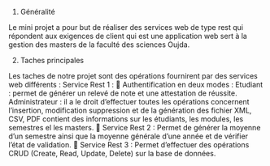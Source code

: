 1. Généralité

Le mini projet a pour but de réaliser des services web de type rest qui répondent aux exigences de client qui est une application web sert à la gestion des masters de la faculté des sciences Oujda.

2. Taches principales

Les taches de notre projet sont des opérations fournirent par des services web différents : Service Rest 1 :  Authentification en deux modes : Etudiant : permet de générer un relevé de note et une attestation de réussite.
Administrateur : il a le droit d’effectuer toutes les opérations concernent l’insertion, modification suppression et de la génération des fichier XML, CSV, PDF contient des informations sur les étudiants, les modules, les semestres el les masters.
 Service Rest 2 : Permet de générer la moyenne d’un semestre ainsi que la moyenne générale d’une année et de vérifier l’état de validation.  Service Rest 3 : Permet d’effectuer des opérations CRUD (Create, Read, Update, Delete) sur la base de données.
